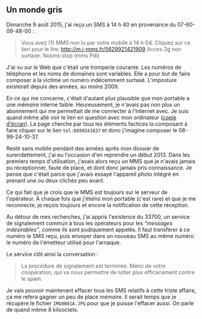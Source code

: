 ## Un monde gris

Dimanche 9 août 2015, j'ai reçu un SMS à 14 h 40 en provenance du 07-60-09-48-00 :

> Vous avez (1) MMS non lu par votre mobile à 14 h 04. Cliquez sur ce lien pour le lire: http://m.i-mms.fr/5629921421909 Acces 3g non surtaxe. Nosms:stop (mms Pdi)

J'ai vu sur le Web que c'était une tromperie courante. Les numéros de téléphone et les noms de domaines sont variables. Elle a pour but de faire composer à la victime un numéro indécemment surtaxé. L'imposture existerait depuis des années, au moins 2009.

En ce qui me concerne, c'était d'autant plus plausible que mon portable a une mémoire interne faible. Heureusement, je n'avais pas non plus un abonnement qui me permettait de me connecter à l'Internet avec. Je suis quand même allé voir le lien en question avec mon ordinateur ([copie d'écran][1]). La page cherche par tous les éléments factices la composant à faire cliquer sur le lien `tel:0899241037` et donc j'imagine composer le 08-99-24-10-37.

[1]: https://www.dropbox.com/s/kdfc6ge6roz8v2h/Capture%20d%27%C3%A9cran%202015-08-11%2009.35.08.png?dl=0

Resté sans mobile pendant des années après mon dossier de surendettement, j'ai eu l'occasion d'en reprendre un début 2013. Dans les premiers temps d'utilisation, j'avais alors reçu un MMS que je n'avais jamais pu réceptionner, faute de place, et dont donc jamais pris connaissance. Je pense que c'était parce que j'avais essayé l'appareil photo intégré en prenant une ou deux clichés peu avant.

Ce qui fait que je crois que le MMS est toujours sur le serveur de l'opérateur. À chaque fois que j'éteins mon portable (c'est rare) et que je me reconnecte, je reçois toujours et encore la notification de cette réception.

Au détour de mes recherches, j'ai appris l'existence du 33700, un service de signalement commun à tous les opérateurs pour les *"messages indésirables"*, comme ils sont pudiquement appelés. Il faut transférer à ce numéro le SMS reçu, puis envoyer dans un nouveau SMS au même numéro le numéro de l'émetteur utilisé pour l'arnaque.

Le service clôt ainsi la conversation :

> La procédure de signalement est terminée. Merci de votre coopération, qui va nous  permettre de lutter plus efficacement contre le spam.

Je vais pouvoir maintenant effacer tous les SMS relatifs à cette triste affaire, ça me refera gagner un peu de place mémoire. Il serait temps que je récupère le fichier `IMG0001A.JPG` pour que je puisse l'effacer aussi. On parle de quand même 8 kilooctets.
